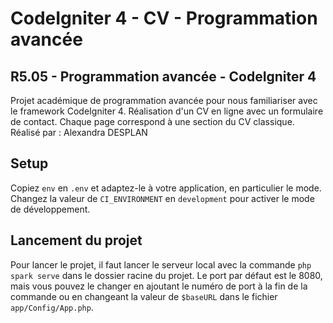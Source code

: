 # CodeIgniter 4 - CV - Programmation avancée

## R5.05 - Programmation avancée - CodeIgniter 4

Projet académique de programmation avancée pour nous familiariser avec le framework CodeIgniter 4.
Réalisation d'un CV en ligne avec un formulaire de contact. Chaque page correspond à une section du CV classique.
Réalisé par : Alexandra DESPLAN

## Setup

Copiez `env` en `.env` et adaptez-le à votre application, en particulier le mode.
Changez la valeur de `CI_ENVIRONMENT` en `development` pour activer le mode de développement.

## Lancement du projet

Pour lancer le projet, il faut lancer le serveur local avec la commande `php spark serve` dans le dossier racine du projet.
Le port par défaut est le 8080, mais vous pouvez le changer en ajoutant le numéro de port à la fin de la commande ou en changeant la valeur de `$baseURL` dans le fichier `app/Config/App.php`.
